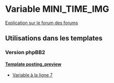 # Variable MINI_TIME_IMG
[Explication sur le forum des forums](http://forum.forumactif.com/t294113-listing-des-variables#MINI_TIME_IMG)
## Utilisations dans les templates
### Version phpBB2
#### [Template posting_preview](subsilver/posting_preview.md)
* [Variable à la ligne 7](../subsilver/posting_preview.tpl#L7)